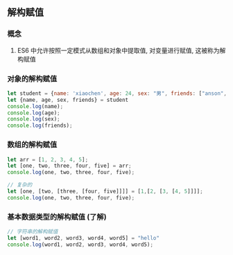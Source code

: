 ## 解构赋值

### 概念

1. ES6 中允许按照一定模式从数组和对象中提取值, 对变量进行赋值, 这被称为解构赋值



### 对象的解构赋值

```js
let student = {name: 'xiaochen', age: 24, sex: "男", friends: ["anson", "johny"]}
let {name, age, sex, friends} = student
console.log(name);
console.log(age);
console.log(sex);
console.log(friends);
```



### 数组的解构赋值

```js
let arr = [1, 2, 3, 4, 5];
let [one, two, three, four, five] = arr;
console.log(one, two, three, four, five);

// 复杂的
let [one, [two, [three, [four, five]]]] = [1,[2, [3, [4, 5]]]];
console.log(one, two, three, four, five);
```



### 基本数据类型的解构赋值 (了解)

```js
// 字符串的解构赋值
let [word1, word2, word3, word4, word5] = "hello"
console.log(word1, word2, word3, word4, word5);
```


